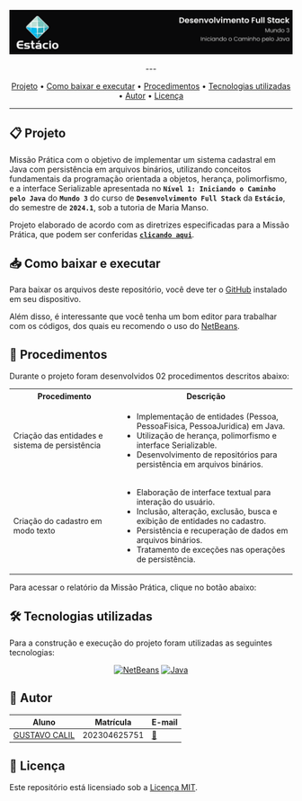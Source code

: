![Capa do projeto com logo da Estácio](./logo_m1.svg)
<div align="center">
---

[Projeto](#-projeto) • [Como baixar e executar](#-como-baixar-e-executar) • [Procedimentos](#-procedimentos) • [Tecnologias utilizadas](#-tecnologias-utilizadas) • [Autor](#-autor) • [Licença](#-licença)

---

</div>

## 📋 Projeto

Missão Prática com o objetivo de implementar um sistema cadastral em Java com persistência em arquivos binários, utilizando conceitos fundamentais da programação orientada a objetos, herança, polimorfismo, e a interface Serializable apresentada no **`Nível 1: Iniciando o Caminho pelo Java`** do **`Mundo 3`** do curso de **`Desenvolvimento Full Stack`** da **`Estácio`**, do semestre de **`2024.1`**, sob a tutoria de Maria Manso.

Projeto elaborado de acordo com as diretrizes especificadas para a Missão Prática, que podem ser conferidas [**`clicando aqui`**](https://sway.cloud.microsoft/s/rCYHGUtt44OGcxgB/embed).

## 📥 Como baixar e executar

Para baixar os arquivos deste repositório, você deve ter o [GitHub](https://github.com/) instalado em seu dispositivo.

Além disso, é interessante que você tenha um bom editor para trabalhar com os códigos, dos quais eu recomendo o uso do [NetBeans](https://netbeans.apache.org/front/main/download/index.html).

## 🔗 Procedimentos

Durante o projeto foram desenvolvidos 02 procedimentos descritos abaixo:

<table>
  <tr>
    <th>Procedimento</th>
    <th>Descrição</th>
  </tr>
  <tr>
    <td>Criação das entidades e sistema de persistência</td>
    <td>
      <ul>
        <li>Implementação de entidades (Pessoa, PessoaFisica, PessoaJuridica) em Java.</li>
        <li>Utilização de herança, polimorfismo e interface Serializable.</li>
        <li>Desenvolvimento de repositórios para persistência em arquivos binários.</li>
      </ul>
    </td>
  </tr>
  <tr>
    <td>Criação do cadastro em modo texto</td>
    <td>
      <ul>
        <li>Elaboração de interface textual para interação do usuário.</li>
        <li>Inclusão, alteração, exclusão, busca e exibição de entidades no cadastro.</li>
        <li>Persistência e recuperação de dados em arquivos binários.</li>
        <li>Tratamento de exceções nas operações de persistência.</li>
      </ul>
    </td>
  </tr>
</table>

Para acessar o relatório da Missão Prática, clique no botão abaixo:

<div align="center">

</div>

## 🛠 Tecnologias utilizadas

Para a construção e execução do projeto foram utilizadas as seguintes tecnologias:

<div align="center">

[![NetBeans](https://img.shields.io/badge/-NetBeans-1B6AC6?style=for-the-badge&logo=apachenetbeanside&logoColor=white)](https://netbeans.apache.org/front/main/download/index.html)
[![Java](https://img.shields.io/badge/-Java-e82d2c?style=for-the-badge&logo=java&logoColor=white)](https://www.oracle.com/br/java/technologies/downloads/)

</div>

## 👥 Autor

| Aluno                                                  | Matrícula    | E-mail                                      |
| ------------------------------------------------------ | ------------ | ------------------------------------------- |
| [GUSTAVO CALIL](https://github.com/gustavocalil-github) | 202304625751 | [📧](mailto:202304625751@alunos.estacio.br) |

## 📃 Licença

Este repositório está licensiado sob a [Licença MIT](./LICENSE).

<div align=center>

</div>
